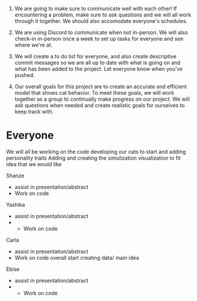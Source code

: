 1. We are going to make sure to communicate well with each other! If encountering a problem, make sure to ask questions and we will all work through it together. We should also accomodate everyone's schedules.

2. We are using Discord to communicate when not in-person. We will also check-in in-person once a week to set up tasks for everyone and see where we're at.

3. We will create a to do list for everyone, and also create descriptive commit messages so we are all up to date with what is going on and what has been added to the project. Let everyone know when you've pushed.

4. Our overall goals for this project are to create an accurate and efficient model that shows cat behavior. To meet these goals, we will work together as a group to continually make progress on our project. We will ask questions when needed and create realistic goals for ourselves to keep track with.

# Everyone
We will all be working on the code developing our cats to start and adding personality traits 
Adding and creating the simulization visualization to fit idea that we would like 

Shanze
- assist in presentation/abstract
- Work on code 

Yashika
- assist in presentation/abstract
- - Work on code 


Carla
- assist in presentation/abstract
- Work on code overall start creating data/ main idea
  
Ebise
- assist in presentation/abstract
- - Work on code 


